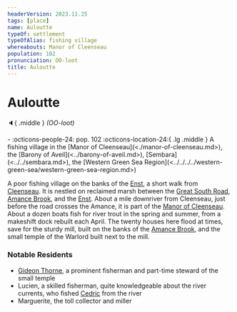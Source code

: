 ```yaml
---
headerVersion: 2023.11.25
tags: [place]
name: Auloutte
typeOf: settlement
typeOfAlias: fishing village
whereabouts: Manor of Cleenseau
population: 102
pronunciation: OO-loot
title: Auloutte
---
```

# Auloutte
:speaker:{ .middle } *(OO-loot)*  
<div class="grid cards ext-narrow-margin ext-one-column" markdown>
-  
    :octicons-people-24: pop. 102  
    :octicons-location-24:{ .lg .middle } A fishing village in the [Manor of Cleenseau](<./manor-of-cleenseau.md>), the [Barony of Aveil](<../barony-of-aveil.md>), [Sembara](<../../sembara.md>), the [Western Green Sea Region](<../../../../western-green-sea/western-green-sea-region.md>)  
</div>


A poor fishing village on the banks of the [Enst](<../../../rivers/wistel-enst-watershed/enst.md>), a short walk from [Cleenseau](<cleenseau/cleenseau.md>). It is nestled on reclaimed marsh between the [Great South Road](<../../../roads/great-south-road.md>), [Amance Brook](<./amance-brook.md>), and the [Enst](<../../../rivers/wistel-enst-watershed/enst.md>). About a mile downriver from Cleenseau, just before the road crosses the Amance, it is part of the [Manor of Cleenseau](<./manor-of-cleenseau.md>). About a dozen boats fish for river trout in the spring and summer, from a makeshift dock rebuilt each April. The twenty houses here flood at times, save for the sturdy mill, built on the banks of the [Amance Brook](<./amance-brook.md>), and the small temple of the Warlord built next to the mill. 

### Notable Residents
* [Gideon Thorne](<../../../../../people/sembarans/gideon-thorne.md>), a prominent fisherman and part-time steward of the small temple
* Lucien, a skilled fisherman, quite knowledgeable about the river currents, who fished [Cedric](<../../../../../people/sembarans/cedric.md>) from the river
* Marguerite, the toll collector and miller

